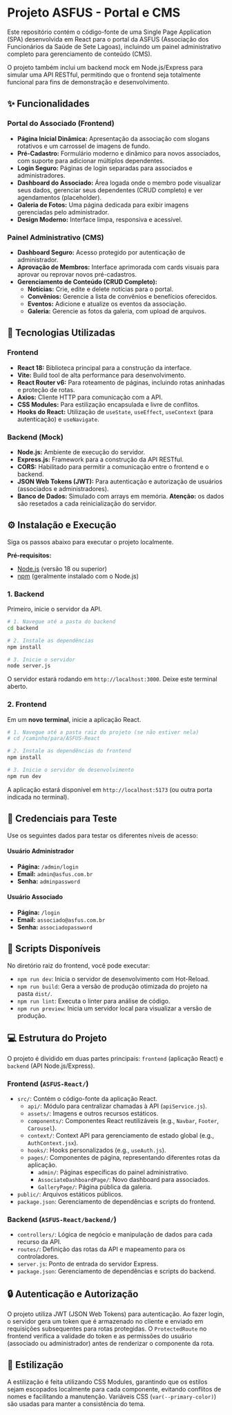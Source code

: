 # Projeto ASFUS - Portal e CMS

Este repositório contém o código-fonte de uma Single Page Application (SPA) desenvolvida em React para o portal da ASFUS (Associação dos Funcionários da Saúde de Sete Lagoas), incluindo um painel administrativo completo para gerenciamento de conteúdo (CMS).

O projeto também inclui um backend mock em Node.js/Express para simular uma API RESTful, permitindo que o frontend seja totalmente funcional para fins de demonstração e desenvolvimento.

## ✨ Funcionalidades

### Portal do Associado (Frontend)
- **Página Inicial Dinâmica:** Apresentação da associação com slogans rotativos e um carrossel de imagens de fundo.
- **Pré-Cadastro:** Formulário moderno e dinâmico para novos associados, com suporte para adicionar múltiplos dependentes.
- **Login Seguro:** Páginas de login separadas para associados e administradores.
- **Dashboard do Associado:** Área logada onde o membro pode visualizar seus dados, gerenciar seus dependentes (CRUD completo) e ver agendamentos (placeholder).
- **Galeria de Fotos:** Uma página dedicada para exibir imagens gerenciadas pelo administrador.
- **Design Moderno:** Interface limpa, responsiva e acessível.

### Painel Administrativo (CMS)
- **Dashboard Seguro:** Acesso protegido por autenticação de administrador.
- **Aprovação de Membros:** Interface aprimorada com cards visuais para aprovar ou reprovar novos pré-cadastros.
- **Gerenciamento de Conteúdo (CRUD Completo):**
  - **Notícias:** Crie, edite e delete notícias para o portal.
  - **Convênios:** Gerencie a lista de convênios e benefícios oferecidos.
  - **Eventos:** Adicione e atualize os eventos da associação.
  - **Galeria:** Gerencie as fotos da galeria, com upload de arquivos.

## 🚀 Tecnologias Utilizadas

### Frontend
- **React 18:** Biblioteca principal para a construção da interface.
- **Vite:** Build tool de alta performance para desenvolvimento.
- **React Router v6:** Para roteamento de páginas, incluindo rotas aninhadas e proteção de rotas.
- **Axios:** Cliente HTTP para comunicação com a API.
- **CSS Modules:** Para estilização encapsulada e livre de conflitos.
- **Hooks do React:** Utilização de `useState`, `useEffect`, `useContext` (para autenticação) e `useNavigate`.

### Backend (Mock)
- **Node.js:** Ambiente de execução do servidor.
- **Express.js:** Framework para a construção da API RESTful.
- **CORS:** Habilitado para permitir a comunicação entre o frontend e o backend.
- **JSON Web Tokens (JWT):** Para autenticação e autorização de usuários (associados e administradores).
- **Banco de Dados:** Simulado com arrays em memória. **Atenção:** os dados são resetados a cada reinicialização do servidor.

## ⚙️ Instalação e Execução

Siga os passos abaixo para executar o projeto localmente.

**Pré-requisitos:**
- [Node.js](https://nodejs.org/) (versão 18 ou superior)
- [npm](https://www.npmjs.com/) (geralmente instalado com o Node.js)

### 1. Backend

Primeiro, inicie o servidor da API.

```bash
# 1. Navegue até a pasta do backend
cd backend

# 2. Instale as dependências
npm install

# 3. Inicie o servidor
node server.js
```
O servidor estará rodando em `http://localhost:3000`. Deixe este terminal aberto.

### 2. Frontend

Em um **novo terminal**, inicie a aplicação React.

```bash
# 1. Navegue até a pasta raiz do projeto (se não estiver nela)
# cd /caminho/para/ASFUS-React

# 2. Instale as dependências do frontend
npm install

# 3. Inicie o servidor de desenvolvimento
npm run dev
```
A aplicação estará disponível em `http://localhost:5173` (ou outra porta indicada no terminal).

## 🧪 Credenciais para Teste

Use os seguintes dados para testar os diferentes níveis de acesso:

#### Usuário Administrador
- **Página:** `/admin/login`
- **Email:** `admin@asfus.com.br`
- **Senha:** `adminpassword`

#### Usuário Associado
- **Página:** `/login`
- **Email:** `associado@asfus.com.br`
- **Senha:** `associadopassword`

## 📜 Scripts Disponíveis

No diretório raiz do frontend, você pode executar:

- `npm run dev`: Inicia o servidor de desenvolvimento com Hot-Reload.
- `npm run build`: Gera a versão de produção otimizada do projeto na pasta `dist/`.
- `npm run lint`: Executa o linter para análise de código.
- `npm run preview`: Inicia um servidor local para visualizar a versão de produção.

## 💻 Estrutura do Projeto

O projeto é dividido em duas partes principais: `frontend` (aplicação React) e `backend` (API Node.js/Express).

### Frontend (`ASFUS-React/`)
- `src/`: Contém o código-fonte da aplicação React.
  - `api/`: Módulo para centralizar chamadas à API (`apiService.js`).
  - `assets/`: Imagens e outros recursos estáticos.
  - `components/`: Componentes React reutilizáveis (e.g., `Navbar`, `Footer`, `Carousel`).
  - `context/`: Context API para gerenciamento de estado global (e.g., `AuthContext.jsx`).
  - `hooks/`: Hooks personalizados (e.g., `useAuth.js`).
  - `pages/`: Componentes de página, representando diferentes rotas da aplicação.
    - `admin/`: Páginas específicas do painel administrativo.
    - `AssociateDashboardPage/`: Novo dashboard para associados.
    - `GalleryPage/`: Página pública da galeria.
- `public/`: Arquivos estáticos públicos.
- `package.json`: Gerenciamento de dependências e scripts do frontend.

### Backend (`ASFUS-React/backend/`)
- `controllers/`: Lógica de negócio e manipulação de dados para cada recurso da API.
- `routes/`: Definição das rotas da API e mapeamento para os controladores.
- `server.js`: Ponto de entrada do servidor Express.
- `package.json`: Gerenciamento de dependências e scripts do backend.

## 🔒 Autenticação e Autorização

O projeto utiliza JWT (JSON Web Tokens) para autenticação. Ao fazer login, o servidor gera um token que é armazenado no cliente e enviado em requisições subsequentes para rotas protegidas. O `ProtectedRoute` no frontend verifica a validade do token e as permissões do usuário (associado ou administrador) antes de renderizar o componente da rota.

## 🎨 Estilização

A estilização é feita utilizando CSS Modules, garantindo que os estilos sejam escopados localmente para cada componente, evitando conflitos de nomes e facilitando a manutenção. Variáveis CSS (`var(--primary-color)`) são usadas para manter a consistência do tema.
